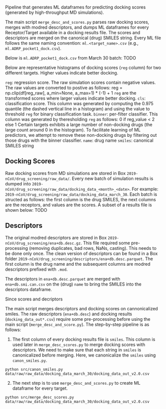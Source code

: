 Pipeline that generates ML dataframes for predicting docking scores (generated by high-throughput MD simulations).

The main script `merge_desc_and_scores.py` parses raw docking scores, merges with modred descriptors, and dumps ML dataframes for every Receptor/Target available in a docking results file. The scores and descriptors are merged on the canonical (drug) SMILES string. Every ML file follows the same naming convention: `ml.<target_name>.csv` (e.g., `ml.ADRP_pocket1_dock.csv`).

Below is `ml.ADRP_pocket1_dock.csv` from March 30 batch:
TODO

Below are representative histograms of docking scores (`reg` column) for two different targets. Higher values indicate better docking.

`reg`: regression score. The raw simulation scores contain negative values. The raw values are converted to postive as follows: reg = np.clip(df[reg_raw], a_min=None, a_max=1) * (-1) + 1
`reg` are the transformed scores where larger values indicate better docking.
`cls`: classification score. This column was generated by computing the 0.975 quantile (the dashed vertical line in a histogram) and using the value to threshold `reg` for binary classification task.
`binner`: per-filter classifier. This column was generated by theresholding `reg` as follows: 0 if reg_value < 2 else 1
Certain targets exhibits a large number of non-docking drugs (the large count around 0 in the histogram). To facilitate learning of ML predictors, we attempt to remove these non-docking drugs by filtering out those drugs with the binner classifier.
`name`: drug name
`smiles`: canonical SMILES string

## Docking Scores
Raw docking scores from MD simulations are stored in Box `2019-nCoV/drug_screening/raw_data/`. Every new batch of simulation results is dumped into `2019-nCoV/drug_screening/raw_data/docking_data_<month>_<date>`. For example: `2019-nCoV/drug_screening/raw_data/docking_data_march_30`.
Each batch is structed as follows: the first column is the drug SMILES, the next columns are the receptors, and values are the scores.
A subset of a results file is shown below:
TODO

## Descriptors
The original modred descriptors are stored in Box `2019-nCoV/drug_screening/ena+db.desc.gz`. This file required some pre-processing (removing duplicates, bad rows, NaNs, casting). This needs to be done only once. The clean version of descriptors can be found in a Box folder `2019-nCoV/drug_screening/descriptors/ena+db.desc.parquet`. The first column is the drug name and the subsequent columns are modred descriptors prefixed with `.mod`. 

The descriptors in `ena+db.desc.parquet` are merged with `ena+db.smi.can.csv` on the (drug) `name` to bring the SMILES into the descriptors dataframe.

Since scores and decriptors

The main script merges descriptors and docking scores on cannonicalized smiles. The raw descriptors (`ena+db.desc`) and docking results (`docking_data_out*.csv`) require some pre-processing before using the main script (`merge_desc_and_score.py`). The step-by-step pipeline is as follows: 

1. The first column of every docking results file is `smiles`. This column is used later in `merge_desc_scores.py` to merge docking scores with descriptors. We need to make sure that each string in `smiles` is canonicalized before merging. Here, we canonicalize the `smiles` using `canon_smiles.py`.
```shell script
python src/canon_smiles.py data/raw/raw_data/docking_data_march_30/docking_data_out_v2.0.csv
```

2. The next step is to use `merge_desc_and_scores.py` to create ML dataframe for every target.
```shell script
python src/merge_desc_scores.py data/raw/raw_data/docking_data_march_30/docking_data_out_v2.0.csv
```

